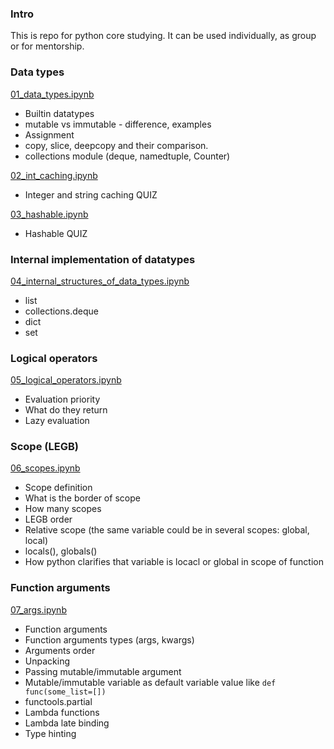 ### Intro

This is repo for python core studying. It can be used individually, 
as group or for mentorship.

### Data types

[01_data_types.ipynb](01_data_types.ipynb)
- Builtin datatypes
- mutable vs immutable - difference, examples
- Assignment
- copy, slice, deepcopy and their comparison.
- collections module (deque, namedtuple, Counter)

[02_int_caching.ipynb](02_int_caching.ipynb)
- Integer and string caching QUIZ

[03_hashable.ipynb](03_hashable.ipynb)
- Hashable QUIZ

### Internal implementation of datatypes

[04_internal_structures_of_data_types.ipynb](04_internal_structures_of_data_types.ipynb)
- list
- collections.deque
- dict
- set

### Logical operators

[05_logical_operators.ipynb](05_logical_operators.ipynb)
- Evaluation priority
- What do they return
- Lazy evaluation


### Scope (LEGB)

[06_scopes.ipynb](06_scopes.ipynb)

- Scope definition
- What is the border of scope
- How many scopes
- LEGB order
- Relative scope (the same variable could be in several scopes: global, local)
- locals(), globals()
- How python clarifies that variable is locacl or global in scope of function


### Function arguments

[07_args.ipynb](07_args.ipynb)

- Function arguments
- Function arguments types (args, kwargs)
- Arguments order
- Unpacking
- Passing mutable/immutable argument
- Mutable/immutable variable as default variable value like `def func(some_list=[])`
- functools.partial
- Lambda functions
- Lambda late binding
- Type hinting
